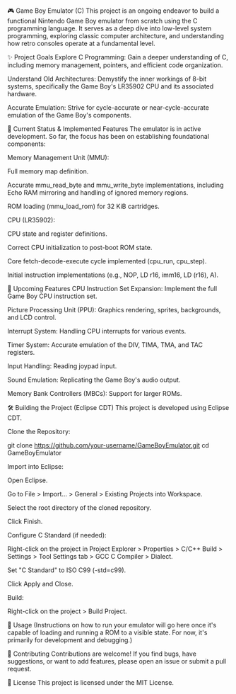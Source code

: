 🎮 Game Boy Emulator (C)
This project is an ongoing endeavor to build a functional Nintendo Game Boy emulator from scratch using the C programming language. It serves as a deep dive into low-level system programming, exploring classic computer architecture, and understanding how retro consoles operate at a fundamental level.

✨ Project Goals
Explore C Programming: Gain a deeper understanding of C, including memory management, pointers, and efficient code organization.

Understand Old Architectures: Demystify the inner workings of 8-bit systems, specifically the Game Boy's LR35902 CPU and its associated hardware.

Accurate Emulation: Strive for cycle-accurate or near-cycle-accurate emulation of the Game Boy's components.

🚀 Current Status & Implemented Features
The emulator is in active development. So far, the focus has been on establishing foundational components:

Memory Management Unit (MMU):

Full memory map definition.

Accurate mmu_read_byte and mmu_write_byte implementations, including Echo RAM mirroring and handling of ignored memory regions.

ROM loading (mmu_load_rom) for 32 KiB cartridges.

CPU (LR35902):

CPU state and register definitions.

Correct CPU initialization to post-boot ROM state.

Core fetch-decode-execute cycle implemented (cpu_run, cpu_step).

Initial instruction implementations (e.g., NOP, LD r16, imm16, LD (r16), A).

🚧 Upcoming Features
CPU Instruction Set Expansion: Implement the full Game Boy CPU instruction set.

Picture Processing Unit (PPU): Graphics rendering, sprites, backgrounds, and LCD control.

Interrupt System: Handling CPU interrupts for various events.

Timer System: Accurate emulation of the DIV, TIMA, TMA, and TAC registers.

Input Handling: Reading joypad input.

Sound Emulation: Replicating the Game Boy's audio output.

Memory Bank Controllers (MBCs): Support for larger ROMs.

🛠️ Building the Project (Eclipse CDT)
This project is developed using Eclipse CDT.

Clone the Repository:

git clone https://github.com/your-username/GameBoyEmulator.git
cd GameBoyEmulator

Import into Eclipse:

Open Eclipse.

Go to File > Import... > General > Existing Projects into Workspace.

Select the root directory of the cloned repository.

Click Finish.

Configure C Standard (if needed):

Right-click on the project in Project Explorer > Properties > C/C++ Build > Settings > Tool Settings tab > GCC C Compiler > Dialect.

Set "C Standard" to ISO C99 (-std=c99).

Click Apply and Close.

Build:

Right-click on the project > Build Project.

🏃 Usage
(Instructions on how to run your emulator will go here once it's capable of loading and running a ROM to a visible state. For now, it's primarily for development and debugging.)

🤝 Contributing
Contributions are welcome! If you find bugs, have suggestions, or want to add features, please open an issue or submit a pull request.

📄 License
This project is licensed under the MIT License.
